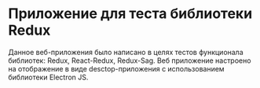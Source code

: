 # Приложение для теста библиотеки Redux 

Данное веб-приложения было написано в целях тестов функционала библиотек: Redux, React-Redux, Redux-Sag.
Веб приложение настроено на отображение в виде desctop-приложения с использованием библиотеки Electron JS.
